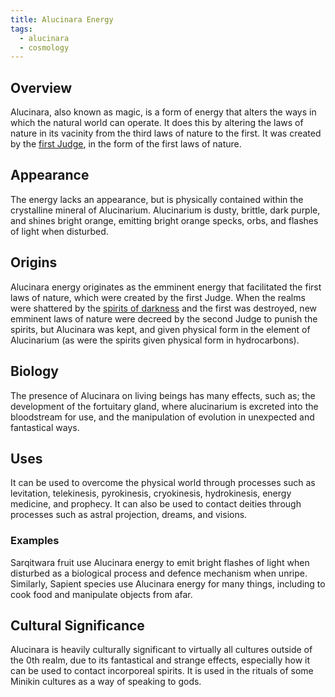 ```yaml
---
title: Alucinara Energy
tags:
  - alucinara
  - cosmology
---
```

## Overview
Alucinara, also known as magic, is a form of energy that alters the ways in which the natural world can operate. It does this by altering the laws of nature in its vacinity from the third laws of nature to the first. It was created by the [first Judge](cosmology/celestial-beings/the-judges.md), in the form of the first laws of nature.
## Appearance
The energy lacks an appearance, but is physically contained within the crystalline mineral of Alucinarium. Alucinarium is dusty, brittle, dark purple, and shines bright orange, emitting bright orange specks, orbs, and flashes of light when disturbed.
## Origins
Alucinara energy originates as the emminent energy that facilitated the first laws of nature, which were created by the first Judge. When the realms were shattered by the [spirits of darkness](cosmology/celestial-beings/the-spirits-of-darkness.md) and the first was destroyed, new emminent laws of nature were decreed by the second Judge to punish the spirits, but Alucinara was kept, and given physical form in the element of Alucinarium (as were the spirits given physical form in hydrocarbons).
## Biology
The presence of Alucinara on living beings has many effects, such as; the development of the fortuitary gland, where alucinarium is excreted into the bloodstream for use, and the manipulation of evolution in unexpected and fantastical ways.
## Uses
It can be used to overcome the physical world through processes such as levitation, telekinesis, pyrokinesis, cryokinesis, hydrokinesis, energy medicine, and prophecy. It can also be used to contact deities through processes such as astral projection, dreams, and visions.
### Examples
Sarqitwara fruit use Alucinara energy to emit bright flashes of light when disturbed as a biological process and defence mechanism when unripe. Similarly, Sapient species use Alucinara energy for many things, including to cook food and manipulate objects from afar.
## Cultural Significance
Alucinara is heavily culturally significant to virtually all cultures outside of the 0th realm, due to its fantastical and strange effects, especially how it can be used to contact incorporeal spirits. It is used in the rituals of some Minikin cultures as a way of speaking to gods.